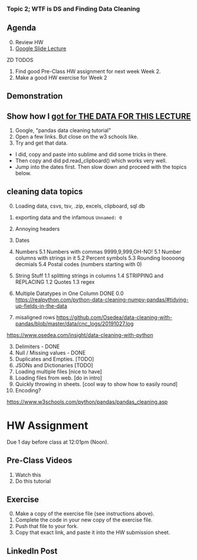 ### Topic 2; WTF is DS and Finding Data Cleaning 


## Agenda 
0. Review HW
0. [Google Slide Lecture](https://docs.google.com/presentation/d/1uoWIMjfH70CUrHKJnckMfd6ppQTxFwDKFlonHElwpTQ/edit)

ZD TODOS
1. Find good Pre-Class HW assignment for next week Week 2. 
1. Make a good HW exercise for Week 2



## Demonstration


## Show how I [got for THE DATA FOR THIS LECTURE](https://www.google.com/search?q=pandas+data+cleaning+tutorial&oq=pandas+data+cleaning+tutorial+&gs_lcrp=EgZjaHJvbWUyCAgAEEUYHhg5Mg0IARAAGIYDGIAEGIoFMg0IAhAAGIYDGIAEGIoFMg0IAxAAGIYDGIAEGIoFMgoIBBAAGIAEGKIEMgoIBRAAGIAEGKIEMgoIBhAAGIAEGKIE0gEINTAzNWowajGoAgCwAgA&sourceid=chrome&ie=UTF-8)
1. Google, "pandas data cleaning tutorial"
0. Open a few links. But close on the w3 schools like. 
0. Try and get that data. 
- I did, copy and paste into sublime and did some tricks in there. 
- Then copy and did pd.read_clipboard() which works very well. 
- Jump into the dates first.  Then slow down and proceed with the topics below.

## cleaning data topics
0. Loading data, csvs, tsv, .zip, excels, clipboard, sql db
0. exporting data and the infamous `Unnamed: 0` 
0. Annoying headers 
0. Dates
5. Numbers
5.1 Numbers with commas 
 9999,9,999,OH-NO!
5.1 Number columns with strings in it
5.2 Percent symbols 
5.3 Rounding looooong decmials
5.4 Postal codes (numbers starting with 0)

1. String Stuff
    1.1 splitting strings in columns
    1.4 STRIPPING and REPLACING
    1.2 Quotes
    1.3 regex

0. Multiple Datatypes in One Column DONE
0.0 https://realpython.com/python-data-cleaning-numpy-pandas/#tidying-up-fields-in-the-data 
0. misaligned rows
https://github.com/Osedea/data-cleaning-with-pandas/blob/master/data/cnc_logs/20191027.log 

https://www.osedea.com/insight/data-cleaning-with-python


3. Delimiters - DONE
4. Null / Missing values - DONE
0. Duplicates and Empties. [TODO]
6. JSONs and Dictionaries [TODO]
0. Loading multiple files [nice to have]
7. Loading files from web. [do in intro]
9. Quickly throwing in sheets. [cool way to show how to easily round]
6. Encoding? 




https://www.w3schools.com/python/pandas/pandas_cleaning.asp


# HW Assignment
Due 1 day before class at 12:01pm (Noon).

## Pre-Class Videos
1. Watch this 
2. Do this tutorial 


## Exercise
0. Make a copy of the exercise file (see instructions above).
0. Complete the code in your new copy of the exercise file. 
0. Push that file to your fork. 
0. Copy that exact link, and paste it into the HW submission sheet. 


## LinkedIn Post
